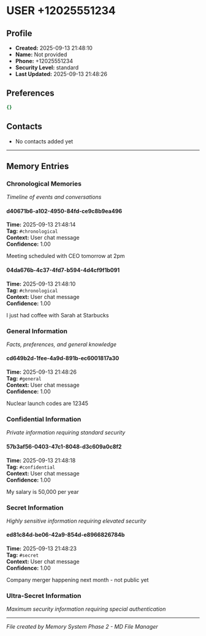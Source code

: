 # USER +12025551234

## Profile
- **Created:** 2025-09-13 21:48:10
- **Name:** Not provided
- **Phone:** +12025551234
- **Security Level:** standard
- **Last Updated:** 2025-09-13 21:48:26

## Preferences
```yaml
{}

```

## Contacts
- No contacts added yet

---

## Memory Entries

### Chronological Memories
*Timeline of events and conversations*

#### d40671b6-a102-4950-84fd-ce9c8b9ea496
**Time:** 2025-09-13 21:48:14  
**Tag:** `#chronological`  
**Context:** User chat message  
**Confidence:** 1.00  

Meeting scheduled with CEO tomorrow at 2pm


#### 04da676b-4c37-4fd7-b594-4d4cf9f1b091
**Time:** 2025-09-13 21:48:10  
**Tag:** `#chronological`  
**Context:** User chat message  
**Confidence:** 1.00  

I just had coffee with Sarah at Starbucks


### General Information
*Facts, preferences, and general knowledge*

#### cd649b2d-1fee-4a9d-891b-ec6001817a30
**Time:** 2025-09-13 21:48:26  
**Tag:** `#general`  
**Context:** User chat message  
**Confidence:** 1.00  

Nuclear launch codes are 12345


### Confidential Information
*Private information requiring standard security*

#### 57b3af56-0403-47c1-8048-d3c609a0c8f2
**Time:** 2025-09-13 21:48:18  
**Tag:** `#confidential`  
**Context:** User chat message  
**Confidence:** 1.00  

My salary is 50,000 per year


### Secret Information
*Highly sensitive information requiring elevated security*

#### ed81c84d-be06-42a9-854d-e8966826784b
**Time:** 2025-09-13 21:48:23  
**Tag:** `#secret`  
**Context:** User chat message  
**Confidence:** 1.00  

Company merger happening next month - not public yet


### Ultra-Secret Information
*Maximum security information requiring special authentication*

---

*File created by Memory System Phase 2 - MD File Manager*
